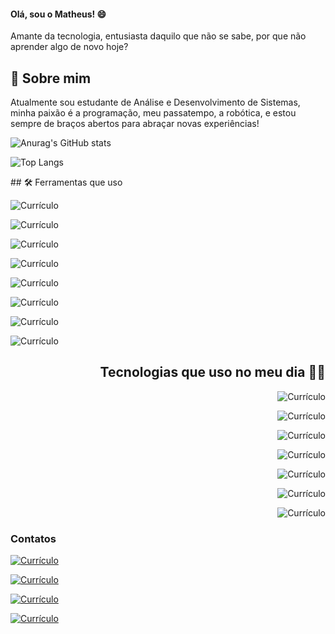 
#### Olá, sou o Matheus! 😄
Amante da tecnologia, entusiasta daquilo que não se sabe, por que não aprender algo de novo hoje?

## 🚀 Sobre mim
Atualmente sou estudante de Análise e Desenvolvimento de Sistemas, minha paixão é a programação, meu passatempo, a robótica, e estou sempre de braços abertos para abraçar novas experiências!

![Anurag's GitHub stats](https://github-readme-stats.vercel.app/api?username=TH3USS&show_icons=true&theme=tokyonight)

![Top Langs](https://github-readme-stats.vercel.app/api/top-langs/?username=TH3USS&layout=compact)
<div align=left>
## 🛠 Ferramentas que uso

![Currículo](https://img.shields.io/badge/Adobe%20Illustrator-FF9A00?style=for-the-badge&logo=adobe%20illustrator&logoColor=white)

![Currículo](https://img.shields.io/badge/Adobe%20Photoshop-31A8FF?style=for-the-badge&logo=Adobe%20Photoshop&logoColor=black)

![Currículo](https://img.shields.io/badge/Canva-%2300C4CC.svg?&style=for-the-badge&logo=Canva&logoColor=white)

![Currículo](https://img.shields.io/badge/Figma-F24E1E?style=for-the-badge&logo=figma&logoColor=white)

![Currículo](https://img.shields.io/badge/Arduino_IDE-00979D?style=for-the-badge&logo=arduino&logoColor=white)

![Currículo](https://img.shields.io/badge/Prezi-3181FF?style=for-the-badge&logo=prezi&logoColor=white)

![Currículo](https://img.shields.io/badge/Unity-100000?style=for-the-badge&logo=unity&logoColor=white)

![Currículo](https://img.shields.io/website?label=Currículo&style=for-the-badge&url=https://th3uss.github.io/resume/)

</div>

<div align=right>
  
## Tecnologias que uso no meu dia 👨‍💻

![Currículo](https://img.shields.io/badge/C%23-239120?style=for-the-badge&logo=c-sharp&logoColor=white)

![Currículo](https://img.shields.io/badge/JavaScript-323330?style=for-the-badge&logo=javascript&logoColor=F7DF1E)

![Currículo](https://img.shields.io/badge/HTML5-E34F26?style=for-the-badge&logo=html5&logoColor=white)

![Currículo](https://img.shields.io/badge/CSS3-1572B6?style=for-the-badge&logo=css3&logoColor=white)

![Currículo](https://img.shields.io/badge/C-00599C?style=for-the-badge&logo=c&logoColor=white)

![Currículo](https://img.shields.io/badge/C%2B%2B-00599C?style=for-the-badge&logo=c%2B%2B&logoColor=white)

![Currículo](https://img.shields.io/badge/Java-ED8B00?style=for-the-badge&logo=openjdk&logoColor=white)
</div>

### Contatos

[![Currículo](https://img.shields.io/badge/Instagram-E4405F?style=for-the-badge&logo=instagram&logoColor=white)](...)

[![Currículo](https://img.shields.io/badge/LinkedIn-0077B5?style=for-the-badge&logo=linkedin&logoColor=white)](https://www.linkedin.com/in/matheus-ra/)

[![Currículo](https://img.shields.io/badge/Discord-7289DA?style=for-the-badge&logo=discord&logoColor=white)](...)

[![Currículo](https://img.shields.io/badge/Gmail-D14836?style=for-the-badge&logo=gmail&logoColor=white)](...)
